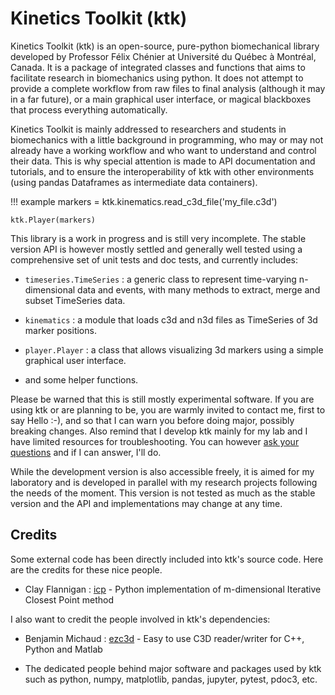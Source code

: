 Kinetics Toolkit (ktk)
======================

Kinetics Toolkit (ktk) is an open-source, pure-python biomechanical library
developed by Professor Félix Chénier at Université du Québec à Montréal,
Canada. It is a package of integrated classes and functions that aims to
facilitate research in biomechanics using python. It does not attempt to
provide a complete workflow from raw files to final analysis (although it may
in a far future), or a main graphical user interface, or magical blackboxes
that process everything automatically.

Kinetics Toolkit is mainly addressed to researchers and students in
biomechanics with a little background in programming, who may or may not
already have a working workflow and who want to understand and control their
data. This is why special attention is made to API documentation and tutorials,
and to ensure the interoperability of ktk with other environments (using pandas
Dataframes as intermediate data containers).

!!! example
    markers = ktk.kinematics.read_c3d_file('my_file.c3d')

	ktk.Player(markers)

This library is a work in progress and is still very incomplete.
The stable version API is however mostly settled and generally well tested
using a comprehensive set of unit tests and doc tests, and currently includes:

- `timeseries.TimeSeries` : a generic class to represent time-varying
  n-dimensional data and events, with many methods to extract, merge and subset
  TimeSeries data.

- `kinematics` : a module that loads c3d and n3d files as TimeSeries of
  3d marker positions.

- `player.Player` : a class that allows visualizing 3d markers using a simple
  graphical user interface.

- and some helper functions.

Please be warned that this is still mostly experimental software. If you are
using ktk or are planning to be, you are warmly invited to contact me, first to
say Hello :-), and so that I can warn you before doing major, possibly breaking
changes. Also remind that I develop ktk mainly for my lab and I have limited
resources for troubleshooting. You can however
[ask your questions](mailto:chenier.felix@uqam.ca)
and if I can answer, I'll do.

While the development version is also accessible freely, it is aimed for my
laboratory and is developed in parallel with my research projects following
the needs of the moment. This version is not tested as much as the stable
version and the API and implementations may change at any time.


Credits
-------

Some external code has been directly included into ktk's source code. Here are
the credits for these nice people.

- Clay Flannigan : [icp](https://github.com/ClayFlannigan/icp) -
  Python implementation of m-dimensional Iterative Closest Point method

I also want to credit the people involved in ktk's dependencies:

- Benjamin Michaud : [ezc3d](https://github.com/pyomeca/ezc3d) -
  Easy to use C3D reader/writer for C++, Python and Matlab

- The dedicated people behind major software and packages used by ktk such as
  python, numpy, matplotlib, pandas, jupyter, pytest, pdoc3, etc.
